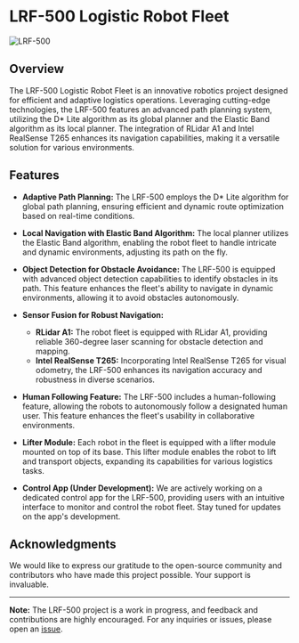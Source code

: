 # LRF-500 Logistic Robot Fleet

![LRF-500](https://github.com/idabble31/LRF-500/assets/86302503/ecce2a6a-86bb-4332-acb2-e5926b626864)

## Overview

The LRF-500 Logistic Robot Fleet is an innovative robotics project designed for efficient and adaptive logistics operations. Leveraging cutting-edge technologies, the LRF-500 features an advanced path planning system, utilizing the D* Lite algorithm as its global planner and the Elastic Band algorithm as its local planner. The integration of RLidar A1 and Intel RealSense T265 enhances its navigation capabilities, making it a versatile solution for various environments.

## Features

- **Adaptive Path Planning:** The LRF-500 employs the D* Lite algorithm for global path planning, ensuring efficient and dynamic route optimization based on real-time conditions.

- **Local Navigation with Elastic Band Algorithm:** The local planner utilizes the Elastic Band algorithm, enabling the robot fleet to handle intricate and dynamic environments, adjusting its path on the fly.

- **Object Detection for Obstacle Avoidance:** The LRF-500 is equipped with advanced object detection capabilities to identify obstacles in its path. This feature enhances the fleet's ability to navigate in dynamic environments, allowing it to avoid obstacles autonomously.

- **Sensor Fusion for Robust Navigation:**
  - **RLidar A1:** The robot fleet is equipped with RLidar A1, providing reliable 360-degree laser scanning for obstacle detection and mapping.
  - **Intel RealSense T265:** Incorporating Intel RealSense T265 for visual odometry, the LRF-500 enhances its navigation accuracy and robustness in diverse scenarios.

- **Human Following Feature:** The LRF-500 includes a human-following feature, allowing the robots to autonomously follow a designated human user. This feature enhances the fleet's usability in collaborative environments.

- **Lifter Module:** Each robot in the fleet is equipped with a lifter module mounted on top of its base. This lifter module enables the robot to lift and transport objects, expanding its capabilities for various logistics tasks.

- **Control App (Under Development):** We are actively working on a dedicated control app for the LRF-500, providing users with an intuitive interface to monitor and control the robot fleet. Stay tuned for updates on the app's development.

## Acknowledgments

We would like to express our gratitude to the open-source community and contributors who have made this project possible. Your support is invaluable.

---

**Note:** The LRF-500 project is a work in progress, and feedback and contributions are highly encouraged. For any inquiries or issues, please open an [issue](https://github.com/your-username/LRF-500/issues).
